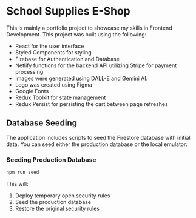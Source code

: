 # School Supplies E-Shop

This is mainly a portfolio project to showcase my skills in Frontend Development. This project was built using the following:

- React for the user interface
- Styled Components for styling
- Firebase for Authentication and Database
- Netlify functions for the backend API utilizing Stripe for payment processing
- Images were generated using DALL-E and Gemini AI.
- Logo was created using Figma
- Google Fonts
- Redux Toolkit for state management
- Redux Persist for persisting the cart between page refreshes


## Database Seeding

The application includes scripts to seed the Firestore database with initial data. You can seed either the production database or the local emulator:

### Seeding Production Database

```bash
npm run seed
```

This will:
1. Deploy temporary open security rules
2. Seed the production database
3. Restore the original security rules

